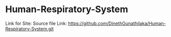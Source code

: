 # Human-Respiratory-System

Link for Site:
Source file Link: https://github.com/DinethGunathilaka/Human-Respiratory-System.git

